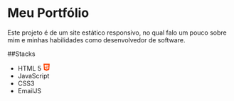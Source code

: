 # Meu Portfólio 
Este projeto é de um site estático responsivo, no qual falo um pouco sobre mim e minhas habilidades como desenvolvedor de software.

##Stacks 
* HTML 5 <img src="assets/imagens/html-5.png">
* JavaScript
* CSS3
* EmailJS










